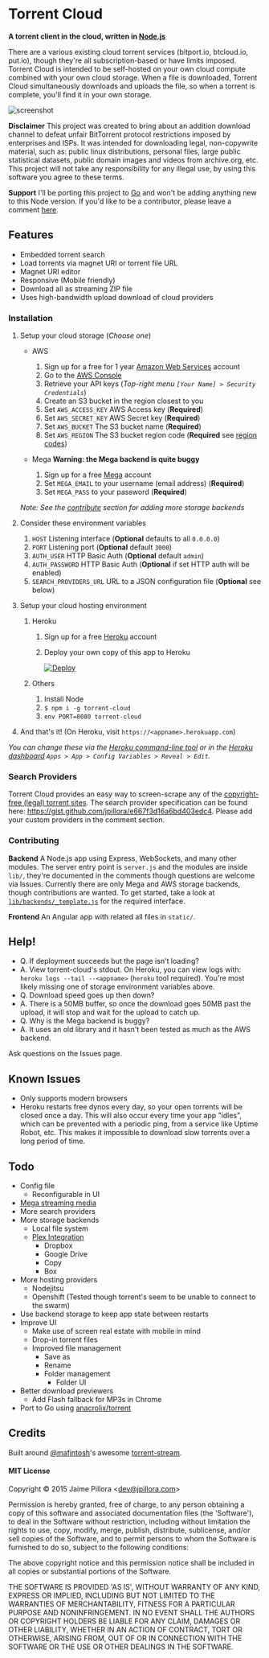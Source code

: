 # Torrent Cloud

**A torrent client in the cloud, written in [Node.js](http://nodejs.org)**

There are a various existing cloud torrent services (bitport.io, btcloud.io, put.io), though they're all subscription-based or have limits imposed. Torrent Cloud is intended to be self-hosted on your own cloud compute combined with your own cloud storage. When a file is downloaded, Torrent Cloud simultaneously downloads and uploads the file, so when a torrent is complete, you'll find it in your own storage.

![screenshot](https://cloud.githubusercontent.com/assets/633843/6997094/f0f0b934-dbf0-11e4-8766-56b0756f3250.png)

**Disclaimer** This project was created to bring about an addition download channel to defeat unfair BitTorrent protocol restrictions imposed by enterprises and ISPs. It was intended for downloading legal, non-copywrite material, such as: public linux distributions, personal files, large public statistical datasets, public domain images and videos from archive.org, etc. This project will not take any responsibility for any illegal use, by using this software you agree to these terms.

**Support** I'll be porting this project to [Go](http://golang.org) and won't be adding anything new to this Node version. If you'd like to be a contributor, please leave a comment [here](https://github.com/jpillora/node-torrent-cloud/issues/1).

## Features

* Embedded torrent search
* Load torrents via magnet URI or torrent file URL
* Magnet URI editor
* Responsive (Mobile friendly)
* Download all as streaming ZIP file
* Uses high-bandwidth upload download of cloud providers

### Installation

1. Setup your cloud storage (*Choose one*)

	* AWS
		1. Sign up for a free for 1 year [Amazon Web Services](https://aws.amazon.com) account
		1. Go to the [AWS Console](https://console.aws.amazon.com/)
		1. Retrieve your API keys (*Top-right menu `[Your Name] > Security Credentials`*)
		1. Create an S3 bucket in the region closest to you
		1. Set `AWS_ACCESS_KEY` AWS Access key (**Required**)
		1. Set `AWS_SECRET_KEY` AWS Secret key (**Required**)
		1. Set `AWS_BUCKET` The S3 bucket name (**Required**)
		1. Set `AWS_REGION` The S3 bucket region code (**Required** see [region codes](http://docs.aws.amazon.com/AWSEC2/latest/UserGuide/using-regions-availability-zones.html#concepts-regions))

	* Mega **Warning: the Mega backend is quite buggy**
		1. Sign up for a free [Mega](https://mega.co.nz) account
		1. Set `MEGA_EMAIL` to your username (email address) (**Required**)
		1. Set `MEGA_PASS` to your password (**Required**)

	*Note: See the [contribute](#Contributing) section for adding more storage backends*

1. Consider these environment variables

	1. `HOST` Listening interface (**Optional** defaults to all `0.0.0.0`)
	1. `PORT` Listening port (**Optional** default `3000`)
	1. `AUTH_USER` HTTP Basic Auth (**Optional** default `admin`)
	1. `AUTH_PASSWORD` HTTP Basic Auth (**Optional** if set HTTP auth will be enabled)
	1. `SEARCH_PROVIDERS_URL` URL to a JSON configuration file (**Optional** see below)

1. Setup your cloud hosting environment

	1. Heroku
	
		1. Sign up for a free [Heroku](https://heroku.com) account
		1. Deploy your own copy of this app to Heroku

			[![Deploy](https://www.herokucdn.com/deploy/button.png)](https://heroku.com/deploy)

	1. Others

		1. Install Node
		1. `$ npm i -g torrent-cloud`
		1. `env PORT=8080 torrent-cloud`

1. And that's it! (On Heroku, visit `https://<appname>.herokuapp.com`)

*You can change these via the [Heroku command-line tool](https://devcenter.heroku.com/articles/heroku-command) or in the [Heroku dashboard](https://dashboard.heroku.com) `Apps > App > Config Variables > Reveal > Edit`.*

### Search Providers

Torrent Cloud provides an easy way to screen-scrape any of the [copyright-free (legal) torrent sites](http://www.techsupportalert.com/content/finding-legal-and-free-torrents.htm). The search provider specification can be found here: https://gist.github.com/jpillora/e667f3d16a6bd403edc4. Please add your custom providers in the comment section.

### Contributing

**Backend** A Node.js app using Express, WebSockets, and many other modules. The server entry point is `server.js` and the modules are inside `lib/`, they're documented in the comments though questions are welcome via Issues. Currently there are only Mega and AWS storage backends, though contributions are wanted. To get started, take a look at [`lib/backends/_template.js`](https://github.com/jpillora/torrent-cloud/blob/master/lib/backends/_template.js) for the required interface.

**Frontend** An Angular app with related all files in `static/`.

## Help!

* Q. If deployment succeeds but the page isn't loading?
* A. View torrent-cloud's stdout. On Heroku, you can view logs with: `heroku logs --tail --<appname>` (`heroku` tool required). You're most likely missing one of storage environment variables above.
* Q. Download speed goes up then down?
* A. There is a 50MB buffer, so once the download goes 50MB past the upload, it will stop and wait for the upload to catch up.
* Q. Why is the Mega backend is buggy?
* A. It uses an old library and it hasn't been tested as much as the AWS backend.

Ask questions on the Issues page.

## Known Issues

* Only supports modern browsers
* Heroku restarts free dynos every day, so your open torrents will be closed once a day. This will also occur every time your app "idles", which can be prevented with a periodic ping, from a service like Uptime Robot, etc. This makes it impossible to download slow torrents over a long period of time.

## Todo

* Config file
	* Reconfigurable in UI
* [Mega streaming media](https://github.com/jpillora/mega-stream)
* More search providers
* More storage backends
	* Local file system
	* [Plex Integration](https://support.plex.tv/hc/en-us/articles/203082447-Supported-Cloud-Storage-Providers)
		* Dropbox
		* Google Drive
		* Copy
		* Box
* More hosting providers
	* Nodejitsu
	* Openshift (Tested though torrent's seem to be unable to connect to the swarm)
* Use backend storage to keep app state between restarts
* Improve UI
	* Make use of screen real estate with mobile in mind
	* Drop-in torrent files
	* Improved file management
		* Save as
		* Rename
		* Folder management
			* Folder UI
* Better download previewers
	* Add Flash fallback for MP3s in Chrome
* Port to Go using [anacrolix/torrent](https://github.com/anacrolix/torrent)

## Credits

Built around [@mafintosh](https://github.com/mafintosh)'s awesome [torrent-stream](https://github.com/mafintosh/torrent-stream).

#### MIT License

Copyright &copy; 2015 Jaime Pillora &lt;dev@jpillora.com&gt;

Permission is hereby granted, free of charge, to any person obtaining
a copy of this software and associated documentation files (the
'Software'), to deal in the Software without restriction, including
without limitation the rights to use, copy, modify, merge, publish,
distribute, sublicense, and/or sell copies of the Software, and to
permit persons to whom the Software is furnished to do so, subject to
the following conditions:

The above copyright notice and this permission notice shall be
included in all copies or substantial portions of the Software.

THE SOFTWARE IS PROVIDED 'AS IS', WITHOUT WARRANTY OF ANY KIND,
EXPRESS OR IMPLIED, INCLUDING BUT NOT LIMITED TO THE WARRANTIES OF
MERCHANTABILITY, FITNESS FOR A PARTICULAR PURPOSE AND NONINFRINGEMENT.
IN NO EVENT SHALL THE AUTHORS OR COPYRIGHT HOLDERS BE LIABLE FOR ANY
CLAIM, DAMAGES OR OTHER LIABILITY, WHETHER IN AN ACTION OF CONTRACT,
TORT OR OTHERWISE, ARISING FROM, OUT OF OR IN CONNECTION WITH THE
SOFTWARE OR THE USE OR OTHER DEALINGS IN THE SOFTWARE.